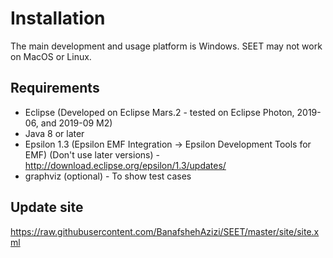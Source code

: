 # Installation
The main development and usage platform is Windows. SEET may not work on MacOS or Linux.
## Requirements
*	Eclipse (Developed on Eclipse Mars.2 - tested on Eclipse Photon, 2019-06, and 2019-09 M2)
*	Java 8 or later
*	Epsilon 1.3 (Epsilon EMF Integration -> Epsilon Development Tools for EMF) (Don't use later versions) - http://download.eclipse.org/epsilon/1.3/updates/
*	graphviz (optional) - To show test cases
## Update site
https://raw.githubusercontent.com/BanafshehAzizi/SEET/master/site/site.xml